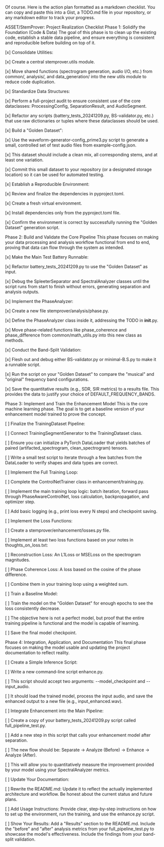 Of course. Here is the action plan formatted as a markdown checklist. You can copy and paste this into a Gist, a TODO.md file in your repository, or any markdown editor to track your progress.

ASSET/StemProver: Project Realization Checklist
Phase 1: Solidify the Foundation (Code & Data)
The goal of this phase is to clean up the existing code, establish a stable data pipeline, and ensure everything is consistent and reproducible before building on top of it.

[x] Consolidate Utilities:

[x] Create a central stemprover.utils module.

[x] Move shared functions (spectrogram generation, audio I/O, etc.) from common/, analysis/, and data_generation/ into the new utils module to reduce code duplication.

[x] Standardize Data Structures:

[x] Perform a full-project audit to ensure consistent use of the core dataclasses: ProcessingConfig, SeparationResult, and AudioSegment.

[x] Refactor any scripts (battery_tests_20241209.py, BS-validator.py, etc.) that use raw dictionaries or tuples where these dataclasses should be used.

[x] Build a "Golden Dataset":

[x] Use the waveform-generator-config_prime3.py script to generate a small, controlled set of test audio files from example-config.json.

[x] This dataset should include a clean mix, all corresponding stems, and at least one variation.

[x] Commit this small dataset to your repository (or a designated storage location) so it can be used for automated testing.

[x] Establish a Reproducible Environment:

[x] Review and finalize the dependencies in pyproject.toml.

[x] Create a fresh virtual environment.

[x] Install dependencies only from the pyproject.toml file.

[x] Confirm the environment is correct by successfully running the "Golden Dataset" generation script.

Phase 2: Build and Validate the Core Pipeline
This phase focuses on making your data processing and analysis workflow functional from end to end, proving that data can flow through the system as intended.

[x] Make the Main Test Battery Runnable:

[x] Refactor battery_tests_20241209.py to use the "Golden Dataset" as input.

[x] Debug the SpleeterSeparator and SpectralAnalyzer classes until the script runs from start to finish without errors, generating separation and analysis outputs.

[x] Implement the PhaseAnalyzer:

[x] Create a new file stemprover/analysis/phase.py.

[x] Define the PhaseAnalyzer class inside it, addressing the TODO in __init__.py.

[x] Move phase-related functions like phase_coherence and phase_difference from common/math_utils.py into this new class as methods.

[x] Conduct the Band-Split Validation:

[x] Flesh out and debug either BS-validator.py or minimal-B.S.py to make it a runnable script.

[x] Run the script on your "Golden Dataset" to compare the "musical" and "original" frequency band configurations.

[x] Save the quantitative results (e.g., SDR, SIR metrics) to a results file. This provides the data to justify your choice of DEFAULT_FREQUENCY_BANDS.

Phase 3: Implement and Train the Enhancement Model
This is the core machine learning phase. The goal is to get a baseline version of your enhancement model trained to prove the concept.

[ ] Finalize the TrainingDataset Pipeline:

[ ] Connect TrainingSegmentGenerator to the TrainingDataset class.

[ ] Ensure you can initialize a PyTorch DataLoader that yields batches of paired (artifacted_spectrogram, clean_spectrogram) tensors.

[ ] Write a small test script to iterate through a few batches from the DataLoader to verify shapes and data types are correct.

[ ] Implement the Full Training Loop:

[ ] Complete the ControlNetTrainer class in enhancement/training.py.

[ ] Implement the main training loop logic: batch iteration, forward pass through PhaseAwareControlNet, loss calculation, backpropagation, and optimizer step.

[ ] Add basic logging (e.g., print loss every N steps) and checkpoint saving.

[ ] Implement the Loss Functions:

[ ] Create a stemprover/enhancement/losses.py file.

[ ] Implement at least two loss functions based on your notes in thoughts_on_loss.txt:

[ ] Reconstruction Loss: An L1Loss or MSELoss on the spectrogram magnitudes.

[ ] Phase Coherence Loss: A loss based on the cosine of the phase difference.

[ ] Combine them in your training loop using a weighted sum.

[ ] Train a Baseline Model:

[ ] Train the model on the "Golden Dataset" for enough epochs to see the loss consistently decrease.

[ ] The objective here is not a perfect model, but proof that the entire training pipeline is functional and the model is capable of learning.

[ ] Save the final model checkpoint.

Phase 4: Integration, Application, and Documentation
This final phase focuses on making the model usable and updating the project documentation to reflect reality.

[ ] Create a Simple Inference Script:

[ ] Write a new command-line script enhance.py.

[ ] This script should accept two arguments: --model_checkpoint and --input_audio.

[ ] It should load the trained model, process the input audio, and save the enhanced output to a new file (e.g., input_enhanced.wav).

[ ] Integrate Enhancement into the Main Pipeline:

[ ] Create a copy of your battery_tests_20241209.py script called full_pipeline_test.py.

[ ] Add a new step in this script that calls your enhancement model after separation.

[ ] The new flow should be: Separate -> Analyze (Before) -> Enhance -> Analyze (After).

[ ] This will allow you to quantitatively measure the improvement provided by your model using your SpectralAnalyzer metrics.

[ ] Update Your Documentation:

[ ] Rewrite the README.md: Update it to reflect the actually implemented architecture and workflow. Be honest about the current status and future plans.

[ ] Add Usage Instructions: Provide clear, step-by-step instructions on how to set up the environment, run the training, and use the enhance.py script.

[ ] Show Your Results: Add a "Results" section to the README.md. Include the "before" and "after" analysis metrics from your full_pipeline_test.py to showcase the model's effectiveness. Include the findings from your band-split validation.
